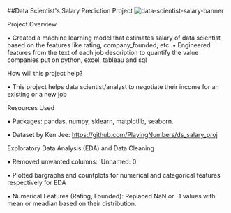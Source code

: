 ##Data Scientist's Salary Prediction Project
![data-scientist-salary-banner](https://user-images.githubusercontent.com/58104706/93015289-ed855980-f5d5-11ea-8b50-e1026e639415.png)

Project Overview

• Created a machine learning model that estimates salary of data scientist based on the features like rating, company_founded, etc.
• Engineered features from the text of each job description to quantify the value companies put on python, excel, tableau and sql


How will this project help?

• This project helps data scientist/analyst to negotiate their income for an existing or a new job

Resources Used

• Packages: pandas, numpy, sklearn, matplotlib, seaborn.


• Dataset by Ken Jee: https://github.com/PlayingNumbers/ds_salary_proj


Exploratory Data Analysis (EDA) and Data Cleaning

• Removed unwanted columns: 'Unnamed: 0'

• Plotted bargraphs and countplots for numerical and categorical features respectively for EDA

• Numerical Features (Rating, Founded): Replaced NaN or -1 values with mean or meadian based on their distribution.

